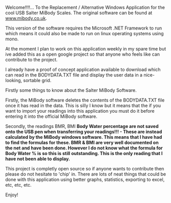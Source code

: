 Welcome!!!!... To the Replacement / Alternative Windows Application for the cool USB Salter MiBody Scales. The original software can be found at www.mibody.co.uk.

This version of the software requires the Microsoft .NET Framework to run which means it could also be made to run on linux operating systems using mono.

At the moment I plan to work on this application weekly in my spare time but ive added this as a open google project so that anyone who feels like can contribute to the project.

I already have a proof of concept application available to download which can read in the BODYDATA.TXT file and display the user data in a nice-looking, sortable grid.

Firstly some things to know about the Salter MiBody Software.

Firstly, the MiBody software deletes the contents of the BODYDATA.TXT file once it has read in the data. This is silly I know but it means that the if you want to import your readings into this application you must do it before entering it into the official MiBody software.

Secondly, the readings BMR, BMI **Body Water percentage are not saved onto the USB pen when transferring your readings!!! - These are instead calculated by the MiBody windows software. This means that I have had to find the formulas for these. BMR & BMI are very well documented on the net and have been done. However I do not know what the formula for Body Water % is so this is still outstanding. This is the only reading that I have not been able to display.**

This project is completly open source so if anyone wants to contribute then please do not hesitate to 'chip' in. There are lots of neat things that could be done with this application using better graphs, statistics, exporting to excel, etc, etc, etc.

Enjoy!
